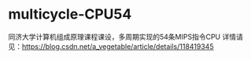 # multicycle-CPU54
同济大学计算机组成原理课程课设，多周期实现的54条MIPS指令CPU
详情请见：https://blog.csdn.net/a_vegetable/article/details/118419345

